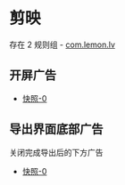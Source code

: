 # 剪映

存在 2 规则组 - [com.lemon.lv](/src/apps/com.lemon.lv.ts)

## 开屏广告

- [快照-0](https://i.gkd.li/import/13229094)

## 导出界面底部广告

关闭完成导出后的下方广告

- [快照-0](https://i.gkd.li/import/import/12911010)
